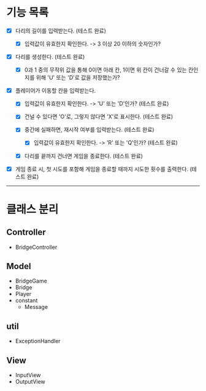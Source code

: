# 기능 목록
- [x] 다리의 길이를 입력받는다. (테스트 완료)
   - [x] 입력값이 유효한지 확인한다. -> 3 이상 20 이하의 숫자인가?
  

- [x] 다리를 생성한다. (테스트 완료)
   - [x] 0과 1 중의 무작위 값을 통해 0이면 아래 칸, 1이면 위 칸이 건너갈 수 있는 칸인지를 위해 'U' 또는 'D'로 값을 저장했는가?


- [x] 플레이어가 이동할 칸을 입력받는다.
  - [x] 입력값이 유효한지 확인한다. -> 'U' 또는 'D'인가? (테스트 완료)
  - [x] 건널 수 있다면 'O'로, 그렇지 않다면 'X'로 표시한다. (테스트 완료)
  - [x] 중간에 실패하면, 재시작 여부를 입력받는다. (테스트 완료)
    - [x] 입력값이 유효한지 확인한다. -> 'R' 또는 'Q'인가? (테스트 완료)
  - [x] 다리를 끝까지 건너면 게임을 종료한다. (테스트 완료)


- [x] 게임 종료 시, 첫 시도를 포함해 게임을 종료할 때까지 시도한 횟수를 출력한다. (테스트 완료)

---

# 클래스 분리
## Controller
- BridgeController

## Model
- BridgeGame
- Bridge
- Player
- constant
  - Message

## util
  - ExceptionHandler

## View
- InputView
- OutputView